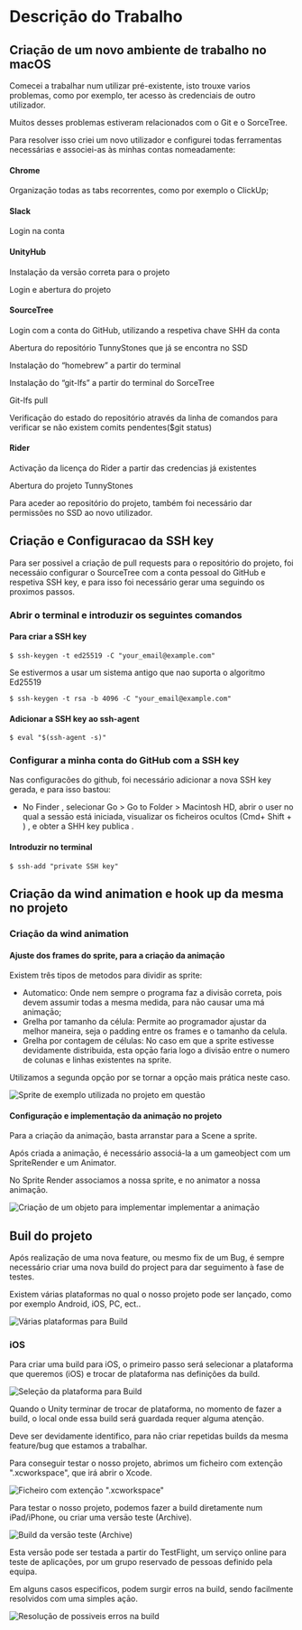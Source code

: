 # Descriçāo do Trabalho

## Criaçāo de um novo ambiente de trabalho no macOS

Comecei a trabalhar num utilizar pré-existente, isto trouxe varios problemas, como por exemplo, ter acesso às credenciais de outro utilizador.

Muitos desses problemas estiveram relacionados com o Git e o SorceTree.

Para resolver isso criei um novo utilizador e configurei todas ferramentas necessárias e associei-as às minhas contas nomeadamente:

#### Chrome

Organizaçāo todas as tabs recorrentes, como por exemplo o ClickUp;

#### Slack

Login na conta

#### UnityHub

Instalaçāo da versāo correta para o projeto

Login e abertura do projeto

#### SourceTree

Login com a conta do GitHub, utilizando a respetiva chave SHH da conta

Abertura do repositório TunnyStones que já se encontra no SSD

Instalação do “homebrew” a partir do terminal

Instalação do “git-lfs” a partir do terminal do SorceTree

Git-lfs pull

Verificaçāo do estado do repositório através da linha de comandos para verificar se não                existem  comits pendentes($git status)

#### Rider

Activaçāo da licença do Rider a partir das credencias já existentes

Abertura do projeto TunnyStones

Para aceder ao repositório do projeto, também foi necessário dar permissões no SSD ao novo utilizador.



## Criaçāo e Configuracao da SSH key

Para ser possivel a criaçāo de pull requests para o repositório do projeto, foi necessáio configurar o SourceTree com a conta pessoal do GitHub e respetiva SSH key, e para isso foi necessário gerar uma seguindo os proximos passos.

### Abrir o terminal e introduzir os seguintes comandos&#x20;

#### Para criar a SSH key

```shell
$ ssh-keygen -t ed25519 -C "your_email@example.com"
```

&#x20; Se estivermos a usar um sistema antigo que nao suporta o algoritmo Ed25519

```shell
$ ssh-keygen -t rsa -b 4096 -C "your_email@example.com"
```

#### Adicionar a SSH key ao ssh-agent

```shell
$ eval "$(ssh-agent -s)"
```

### Configurar a minha conta do GitHub com a SSH key

Nas configuracões do github, foi necessário adicionar a nova SSH key gerada, e para isso bastou:&#x20;

* No Finder <img src="https://help.apple.com/assets/61D4C1B5425F2576373C512A/61D4C1B7425F2576373C5132/pt_PT/058e4af8e726290f491044219d2eee73.png" alt="" data-size="line">, selecionar Go > Go to Folder > Macintosh HD, abrir o user no qual a sessāo está iniciada, visualizar os ficheiros ocultos (Cmd+ Shift + <img src="../.gitbook/assets/computer_key_Greater_than_Period.png" alt="" data-size="line">) , e obter a SHH key publica .

#### Introduzir no terminal&#x20;

```shell
$ ssh-add "private SSH key"
```

## Criaçāo da wind animation e hook up da mesma no projeto

### Criaçāo da wind animation

#### Ajuste dos frames do sprite, para a criaçāo da animaçāo

Existem três tipos de metodos para dividir as sprite:

* Automatico: Onde nem sempre o programa faz a divisāo correta,  pois devem assumir todas a mesma medida, para nāo causar uma má animaçāo;
* Grelha por tamanho da célula: Permite ao programador ajustar da melhor maneira, seja o padding entre os frames e o tamanho da celula.
* Grelha por contagem de células: No caso em que a sprite estivesse devidamente distribuida, esta opçāo faria logo a divisāo entre o numero de colunas e linhas existentes na sprite.

Utilizamos a segunda opçāo por se tornar a opçāo mais prática neste caso.

![ Sprite de exemplo utilizada no projeto em questāo](<../.gitbook/assets/Screenshot 2022-05-12 at 11.19.57.png>)

#### Configuraçāo e implementaçāo da animaçāo  no projeto

Para a criaçāo da animaçāo, basta arranstar para a Scene a sprite.

Após criada a animaçāo, é necessário associá-la a um gameobject com um SpriteRender e um Animator.

No Sprite Render associamos a nossa sprite, e no animator a nossa animaçāo.

![Criaçāo de um objeto para implementar implementar a animaçāo](../.gitbook/assets/AnimatonImpl.png)

## Buil do projeto

Após realizaçāo de uma nova feature, ou mesmo fix de um Bug, é sempre necessário criar uma nova build do project para dar seguimento à fase de testes.

Existem várias plataformas no qual o nosso projeto pode ser lançado, como por exemplo Android, iOS, PC, ect..

![Várias plataformas para Build](<../.gitbook/assets/Screenshot 2022-05-16 at 17.10.22.png>)

### iOS

Para criar uma build para iOS, o primeiro passo será selecionar a plataforma que queremos (iOS) e trocar de plataforma nas definições da build.

![Seleçāo da plataforma para Build](<../.gitbook/assets/Screenshot 2022-05-16 at 17.12.43.png>)

Quando o Unity terminar de trocar de plataforma, no momento de fazer a build, o local onde essa build será guardada requer alguma atençāo.

Deve ser devidamente identifico, para nāo criar repetidas builds da mesma feature/bug que estamos a trabalhar.

Para conseguir testar o nosso projeto, abrimos um ficheiro com extençāo ".xcworkspace", que irá abrir o Xcode.

![Ficheiro com extençāo ".xcworkspace"](<../.gitbook/assets/Screenshot 2022-05-16 at 17.25.56.png>)

Para testar o nosso projeto, podemos fazer a build diretamente num iPad/iPhone, ou criar uma versāo teste (Archive).&#x20;

![Build da versāo teste (Archive)](../.gitbook/assets/Screenshot\_2022-05-17\_at\_14\_23\_07.png)

Esta versāo pode ser testada a partir do TestFlight, um serviço online para teste de aplicações, por um grupo reservado de pessoas definido pela equipa.

Em alguns casos especificos, podem surgir erros na build, sendo facilmente resolvidos com uma simples açāo.

![Resoluçāo de possiveis erros na build](../.gitbook/assets/Screenshot\_2022-05-17\_at\_14\_31\_18.png)







